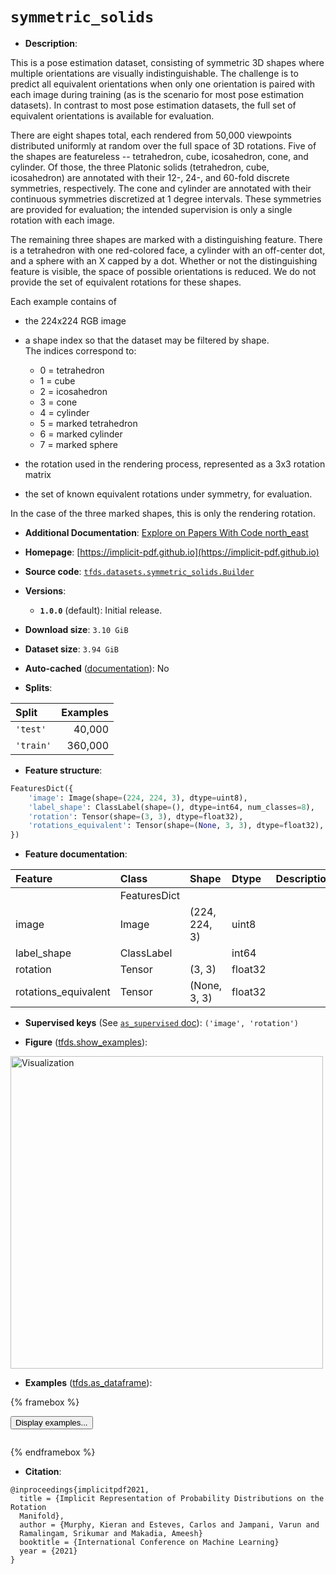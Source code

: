 <div itemscope itemtype="http://schema.org/Dataset">
  <div itemscope itemprop="includedInDataCatalog" itemtype="http://schema.org/DataCatalog">
    <meta itemprop="name" content="TensorFlow Datasets" />
  </div>
  <meta itemprop="name" content="symmetric_solids" />
  <meta itemprop="description" content="This is a pose estimation dataset, consisting of symmetric 3D shapes where&#10;multiple orientations are visually indistinguishable. The challenge is to&#10;predict all equivalent orientations when only one orientation is paired with&#10;each image during training (as is the scenario for most pose estimation&#10;datasets). In contrast to most pose estimation datasets, the full set of&#10;equivalent orientations is available for evaluation.&#10;&#10;There are eight shapes total, each rendered from 50,000 viewpoints distributed&#10;uniformly at random over the full space of 3D rotations. Five of the shapes are&#10;featureless -- tetrahedron, cube, icosahedron, cone, and cylinder. Of those, the&#10;three Platonic solids (tetrahedron, cube, icosahedron) are annotated with their&#10;12-, 24-, and 60-fold discrete symmetries, respectively. The cone and cylinder&#10;are annotated with their continuous symmetries discretized at 1 degree&#10;intervals. These symmetries are provided for evaluation; the intended&#10;supervision is only a single rotation with each image.&#10;&#10;The remaining three shapes are marked with a distinguishing feature. There is a&#10;tetrahedron with one red-colored face, a cylinder with an off-center dot, and a&#10;sphere with an X capped by a dot. Whether or not the distinguishing feature is&#10;visible, the space of possible orientations is reduced. We do not provide the&#10;set of equivalent rotations for these shapes.&#10;&#10;Each example contains of&#10;&#10;-   the 224x224 RGB image&#10;-   a shape index so that the dataset may be filtered by shape. \&#10;    The indices correspond to:&#10;&#10;    -   0 = tetrahedron&#10;    -   1 = cube&#10;    -   2 = icosahedron&#10;    -   3 = cone&#10;    -   4 = cylinder&#10;    -   5 = marked tetrahedron&#10;    -   6 = marked cylinder&#10;    -   7 = marked sphere&#10;&#10;-   the rotation used in the rendering process, represented as a 3x3 rotation&#10;    matrix&#10;&#10;-   the set of known equivalent rotations under symmetry, for evaluation.&#10;&#10;In the case of the three marked shapes, this is only the rendering rotation.&#10;&#10;To use this dataset:&#10;&#10;```python&#10;import tensorflow_datasets as tfds&#10;&#10;ds = tfds.load(&#x27;symmetric_solids&#x27;, split=&#x27;train&#x27;)&#10;for ex in ds.take(4):&#10;  print(ex)&#10;```&#10;&#10;See [the guide](https://www.tensorflow.org/datasets/overview) for more&#10;informations on [tensorflow_datasets](https://www.tensorflow.org/datasets).&#10;&#10;&lt;img src=&quot;https://storage.googleapis.com/tfds-data/visualization/fig/symmetric_solids-1.0.0.png&quot; alt=&quot;Visualization&quot; width=&quot;500px&quot;&gt;&#10;&#10;" />
  <meta itemprop="url" content="https://www.tensorflow.org/datasets/catalog/symmetric_solids" />
  <meta itemprop="sameAs" content="https://implicit-pdf.github.io" />
  <meta itemprop="citation" content="@inproceedings{implicitpdf2021,&#10;  title = {Implicit Representation of Probability Distributions on the Rotation &#10;  Manifold},&#10;  author = {Murphy, Kieran and Esteves, Carlos and Jampani, Varun and &#10;  Ramalingam, Srikumar and Makadia, Ameesh}&#10;  booktitle = {International Conference on Machine Learning}&#10;  year = {2021}&#10;}" />
</div>

# `symmetric_solids`


*   **Description**:

This is a pose estimation dataset, consisting of symmetric 3D shapes where
multiple orientations are visually indistinguishable. The challenge is to
predict all equivalent orientations when only one orientation is paired with
each image during training (as is the scenario for most pose estimation
datasets). In contrast to most pose estimation datasets, the full set of
equivalent orientations is available for evaluation.

There are eight shapes total, each rendered from 50,000 viewpoints distributed
uniformly at random over the full space of 3D rotations. Five of the shapes are
featureless -- tetrahedron, cube, icosahedron, cone, and cylinder. Of those, the
three Platonic solids (tetrahedron, cube, icosahedron) are annotated with their
12-, 24-, and 60-fold discrete symmetries, respectively. The cone and cylinder
are annotated with their continuous symmetries discretized at 1 degree
intervals. These symmetries are provided for evaluation; the intended
supervision is only a single rotation with each image.

The remaining three shapes are marked with a distinguishing feature. There is a
tetrahedron with one red-colored face, a cylinder with an off-center dot, and a
sphere with an X capped by a dot. Whether or not the distinguishing feature is
visible, the space of possible orientations is reduced. We do not provide the
set of equivalent rotations for these shapes.

Each example contains of

-   the 224x224 RGB image
-   a shape index so that the dataset may be filtered by shape. \
    The indices correspond to:

    -   0 = tetrahedron
    -   1 = cube
    -   2 = icosahedron
    -   3 = cone
    -   4 = cylinder
    -   5 = marked tetrahedron
    -   6 = marked cylinder
    -   7 = marked sphere

-   the rotation used in the rendering process, represented as a 3x3 rotation
    matrix

-   the set of known equivalent rotations under symmetry, for evaluation.

In the case of the three marked shapes, this is only the rendering rotation.

*   **Additional Documentation**:
    <a class="button button-with-icon" href="https://paperswithcode.com/dataset/symmetric-solids">
    Explore on Papers With Code
    <span class="material-icons icon-after" aria-hidden="true"> north_east
    </span> </a>

*   **Homepage**:
    [https://implicit-pdf.github.io](https://implicit-pdf.github.io)

*   **Source code**:
    [`tfds.datasets.symmetric_solids.Builder`](https://github.com/tensorflow/datasets/tree/master/tensorflow_datasets/datasets/symmetric_solids/symmetric_solids_dataset_builder.py)

*   **Versions**:

    *   **`1.0.0`** (default): Initial release.

*   **Download size**: `3.10 GiB`

*   **Dataset size**: `3.94 GiB`

*   **Auto-cached**
    ([documentation](https://www.tensorflow.org/datasets/performances#auto-caching)):
    No

*   **Splits**:

Split     | Examples
:-------- | -------:
`'test'`  | 40,000
`'train'` | 360,000

*   **Feature structure**:

```python
FeaturesDict({
    'image': Image(shape=(224, 224, 3), dtype=uint8),
    'label_shape': ClassLabel(shape=(), dtype=int64, num_classes=8),
    'rotation': Tensor(shape=(3, 3), dtype=float32),
    'rotations_equivalent': Tensor(shape=(None, 3, 3), dtype=float32),
})
```

*   **Feature documentation**:

Feature              | Class        | Shape         | Dtype   | Description
:------------------- | :----------- | :------------ | :------ | :----------
                     | FeaturesDict |               |         |
image                | Image        | (224, 224, 3) | uint8   |
label_shape          | ClassLabel   |               | int64   |
rotation             | Tensor       | (3, 3)        | float32 |
rotations_equivalent | Tensor       | (None, 3, 3)  | float32 |

*   **Supervised keys** (See
    [`as_supervised` doc](https://www.tensorflow.org/datasets/api_docs/python/tfds/load#args)):
    `('image', 'rotation')`

*   **Figure**
    ([tfds.show_examples](https://www.tensorflow.org/datasets/api_docs/python/tfds/visualization/show_examples)):

<img src="https://storage.googleapis.com/tfds-data/visualization/fig/symmetric_solids-1.0.0.png" alt="Visualization" width="500px">

*   **Examples**
    ([tfds.as_dataframe](https://www.tensorflow.org/datasets/api_docs/python/tfds/as_dataframe)):

<!-- mdformat off(HTML should not be auto-formatted) -->

{% framebox %}

<button id="displaydataframe">Display examples...</button>
<div id="dataframecontent" style="overflow-x:auto"></div>
<script>
const url = "https://storage.googleapis.com/tfds-data/visualization/dataframe/symmetric_solids-1.0.0.html";
const dataButton = document.getElementById('displaydataframe');
dataButton.addEventListener('click', async () => {
  // Disable the button after clicking (dataframe loaded only once).
  dataButton.disabled = true;

  const contentPane = document.getElementById('dataframecontent');
  try {
    const response = await fetch(url);
    // Error response codes don't throw an error, so force an error to show
    // the error message.
    if (!response.ok) throw Error(response.statusText);

    const data = await response.text();
    contentPane.innerHTML = data;
  } catch (e) {
    contentPane.innerHTML =
        'Error loading examples. If the error persist, please open '
        + 'a new issue.';
  }
});
</script>

{% endframebox %}

<!-- mdformat on -->

*   **Citation**:

```
@inproceedings{implicitpdf2021,
  title = {Implicit Representation of Probability Distributions on the Rotation
  Manifold},
  author = {Murphy, Kieran and Esteves, Carlos and Jampani, Varun and
  Ramalingam, Srikumar and Makadia, Ameesh}
  booktitle = {International Conference on Machine Learning}
  year = {2021}
}
```

